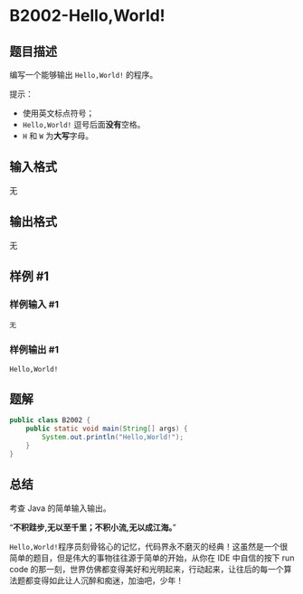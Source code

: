 # B2002-Hello,World!

## 题目描述

编写一个能够输出 `Hello,World!` 的程序。

提示：

- 使用英文标点符号；
- `Hello,World!` 逗号后面**没有**空格。
- `H` 和 `W` 为**大写**字母。

## 输入格式

无

## 输出格式

无

## 样例 #1

### 样例输入 #1

```
无
```

### 样例输出 #1

```
Hello,World!
```

## 题解

```java
public class B2002 {
    public static void main(String[] args) {
        System.out.println("Hello,World!");
    }
}
```

## 总结

考查 Java 的简单输入输出。

“**不积跬步,无以至千里；不积小流,无以成江海。**”

`Hello,World!`程序员刻骨铭心的记忆，代码界永不磨灭的经典！这虽然是一个很简单的题目，但是伟大的事物往往源于简单的开始，从你在 IDE 中自信的按下 run code 的那一刻，世界仿佛都变得美好和光明起来，行动起来，让往后的每一个算法题都变得如此让人沉醉和痴迷，加油吧，少年！